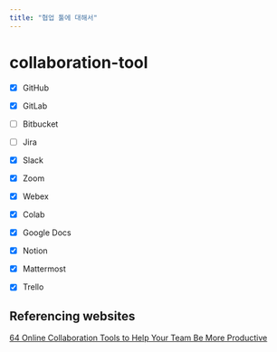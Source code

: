 ```yaml
---
title: "협업 툴에 대해서"
---
```


# collaboration-tool

- [x] GitHub
- [x] GitLab
- [ ] Bitbucket
- [ ] Jira
- [x] Slack
- [x] Zoom
- [x] Webex
- [x] Colab
- [x] Google Docs
- [x] Notion
- [x] Mattermost
- [x] Trello



## Referencing websites

[64 Online Collaboration Tools to Help Your Team Be More Productive](https://biz30.timedoctor.com/online-collaboration-tools/)

